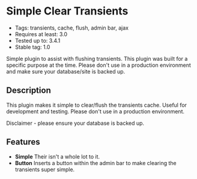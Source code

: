 # Simple Clear Transients

* Tags: transients, cache, flush, admin bar, ajax
* Requires at least: 3.0
* Tested up to: 3.4.1
* Stable tag: 1.0

Simple plugin to assist with flushing transients. This plugin was built for a specific purpose at the time. Please don't use in a production environment and make sure your database/site is backed up.

## Description

This plugin makes it simple to clear/flush the transients cache. Useful for development and testing. Please don't use in a production environment.

Disclaimer - please ensure your database is backed up.

## Features

* **Simple** Their isn't a whole lot to it.
* **Button** Inserts a button within the admin bar to make clearing the transients super simple.